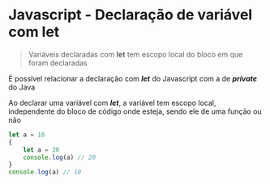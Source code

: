 # Javascript - Declaração de variável com let

> Variáveis declaradas com **let** tem escopo local do bloco em que foram declaradas



É possível relacionar a declaração com ***let*** do Javascript com a de ***private*** do Java

Ao declarar uma variável com ***let***, a variável tem escopo local, independente do bloco de código onde esteja, sendo ele de uma função ou não 

```javascript
let a = 10
{ 
	let a = 20
	console.log(a) // 20
}
console.log(a) // 10
```

